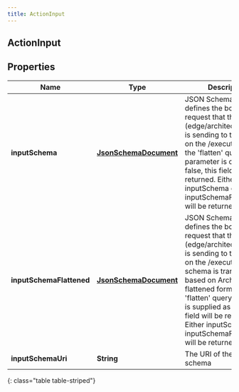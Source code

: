```yaml
---
title: ActionInput
---
```

## ActionInput


## Properties

| Name | Type | Description | Notes |
| ------------ | ------------- | ------------- | ------------- |
| **inputSchema** | <!----><!---->[**JsonSchemaDocument**](JsonSchemaDocument.html)<!----> | JSON Schema that defines the body of the request that the client (edge/architect/postman) is sending to the service, on the /execute path. If the &#39;flatten&#39; query parameter is omitted or false, this field will be returned. Either inputSchema or inputSchemaFlattened will be returned, not both. |  [optional] |
| **inputSchemaFlattened** | <!----><!---->[**JsonSchemaDocument**](JsonSchemaDocument.html)<!----> | JSON Schema that defines the body of the request that the client (edge/architect/postman) is sending to the service, on the /execute path. The schema is transformed based on Architect&#39;s flattened format. If the &#39;flatten&#39; query parameter is supplied as true, this field will be returned. Either inputSchema or inputSchemaFlattened will be returned, not both. |  [optional] |
| **inputSchemaUri** | <!----><!---->**String**<!----> | The URI of the input schema |  [optional] |
{: class="table table-striped"}



